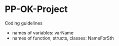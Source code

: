 # PP-OK-Project
Coding guidelines
- names of variables: varName
- names of function, structs, classes: NameForSth
